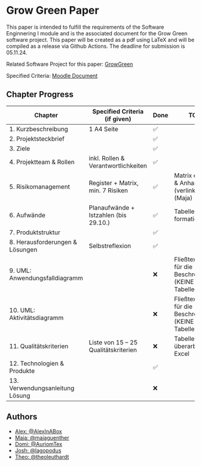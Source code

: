 # Grow Green Paper

This paper is intended to fulfill the requirements of the Software Enginnering I module and is the associated document 
for the Grow Green software project. 
This paper will be created as a pdf using LaTeX and will be compiled as a release via Github Actions. 
The deadline for submission is 05.11.24.

Related Software Project for this paper: [GrowGreen](https://github.com/AlexInABox/grow-green/)

Specified Criteria: [Moodle Document](https://moodle.hwr-berlin.de/pluginfile.php/4270794/mod_resource/content/0/Vorgabe%20Pr%C3%BCfungsleistungen%20SWE%20I%202024%20V1.1.pdf)

## Chapter Progress

| Chapter                         | Specified Criteria (if given)        | Done |  TODO                                                    |
| ------------------------------- | ------------------------------------ | ---- | -------------------------------------------------------- |
| 1. Kurzbeschreibung             | 1 A4 Seite                           | ✅    |                                                          |
| 2. Projektsteckbrief            |                                      | ✅    |                                                          |
| 3. Ziele                        |                                      | ✅    |                                                          |
| 4. Projektteam & Rollen         | inkl. Rollen & Verantwortlichkeiten  | ✅    |                                                          |
| 5. Risikomanagement             | Register + Matrix, min. 7 Risiken    | ✅    | Matrix einfügen & Anhang (verlinken) (Maja)              |
| 6. Aufwände                     | Planaufwände + Istzahlen (bis 29.10.)| ✅    | Tabelle in Latex formatieren                             |
| 7. Produktstruktur              |                                      | ✅    |                                                          |
| 8. Herausforderungen & Lösungen | Selbstreflexion                      | ✅    |                                                          |
| 9. UML: Anwendungsfalldiagramm  |                                      | ❌    | Fließtexte only für die Beschreibungen (KEINE Tabellen)  |
| 10. UML: Aktivitätsdiagramm     |                                      | ❌    | Fließtexte only für die Beschreibungen (KEINE Tabellen)  |
| 11. Qualitätskriterien          | Liste von 15 – 25 Qualitätskriterien | ❌    | Tabelle überarbeiten in Excel                            |
| 12. Technologien & Produkte     |                                      | ✅    |                                                          |
| 13. Verwendungsanleitung Lösung |                                      | ❌    |                                                          |

## Authors

- [Alex: @AlexInABox](https://github.com/AlexInABox)
- [Maja: @majaguenther](https://github.com/majaguenther)
- [Domi: @AuriomTex](https://github.com/AuriomTex)
- [Josh: @lagopodus](https://github.com/lagopodus)
- [Theo: @theoleuthardt](https://github.com/theoleuthardt)
